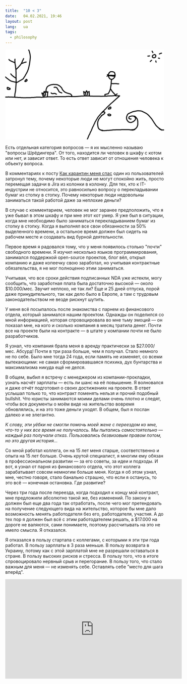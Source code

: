 ```yaml
---
title:  "10 < 3"
date:   04.02.2021, 19:46
layout: post
lang:   ua
tags:
  - philosophy
---
```


![Но все, что мне нужно — это несколько слов и место для шага вперед (с) Кино](/img/posts/004/main.png "Но все, что мне нужно — это несколько слов и место для шага вперед (с) Кино")

Есть отдельная категория вопросов — я их мысленно называю "вопросы Шрёдингера".
От того, находится ли человек в шкафу с котом или нет, и зависит ответ. То есть
ответ зависит от отношения человека к объекту вопроса.

В комментариях к посту [Как карантин меня спас](/kak-karantin-menya-spas) один
из пользователей затронул тему, почему некоторые люди не могут спокойно жить,
просто перемещая задачи в Jira из колонки в колонку. Для тех, кто к
IT-индустрии не относится, это равносильно вопросу о перекладывании бумаг из
стопку в стопку. Почему некоторые люди недовольны заниматься такой работой даже
за неплохие деньги?

В случае с комментарием, человек не мог заранее предположить, что я уже бывал в
этом шкафу и при мне этот кот умер. Я уже был в ситуации, когда мне необходимо
было заниматься перекладыванием бумаг из стопку в стопку. Когда я выполнял все
свои обязанности за 50% выделенного времени, а остальное время должен был
сидеть на рабочем месте и создавать вид бурной деятельности.

Первое время я радовался тому, что у меня появилось столько "почти" свободного
времени. Я изучил несколько языков программирования, занимался поддержкой
open-source проектов, блог вёл, открыл компанию и даже копеечку свою заработал,
но учитывая контрактные обязательства, я не мог полноценно этим заниматься.

Учитывая, что все сроки действия подписанных NDA уже истекли, могу сообщить,
что заработная плата была достаточно высокой — около $10.000/мес. Звучит
неплохо, не так ли? Еще и 25 дней отпуска, порой даже принудительного, так как
дело было в Европе, а там с трудовым законодательством не везде рискнут шутить.

У меня всё посыпалось после знакомства с парнем из финансового отдела, который
занимался нашим проектом. Однажды он поделился со мной информацией, которая
спровоцировала во мне тьму эмоций — он показал мне, на кого и сколько компания
в месяц тратила денег. Почти все на проекте были на контракте — в штате у
компании почти не было разработчиков.

Я узнал, что компания брала меня в аренду практически за $27.000/мес. Абсурд!
Почти в три раза больше, чем я получал. Стало немного не по себе. Было мне
тогда 24 года, если память не изменяет, со всеми вытекающими: не самая
сформировавшаяся психика, дух бунтарства и максимализма никуда ещё не делся.

В общем, выбил я встречу с менеджером из компании-прокладки, узнать насчёт
зарплаты — есть ли шанс на её повышение. Я волновался и даже отчёт подготовил о
своих достижениях на проекте. В ответ услышал только то, что контракт поменять
нельзя и прочий подобный bullshit. Что юристы занимаются моими делами очень
плотно и следят, чтобы все документы о моём виде на жительство вовремя
обновлялись, и на это тоже деньги уходят. В общем, был я послан далеко и не
элегантно.

*К слову, эти уёбки не смогли помочь моей жене с переездом ко мне, что-то у них
все время не получалось. Мы пытались самостоятельно — каждый раз получали
отказ. Пользовались безвизовым правом потом, но это другая история...*

Со мной работал коллега, он на 15 лет меня старше, соответственно и опыта на 15
лет больше. Очень крутой специалист, я многим ему обязан в профессиональном
развитии — за его советы, за идеи и подходы. И вот, я узнал от парня из
финансового отдела, что этот коллега зарабатывает совсем немногим больше меня.
Когда я об этом узнал, мне, честно говоря, стало банально страшно, что если я
останусь, то это всё — конечная остановка. Где развитие?

Через три года после переезда, когда подходил к концу мой контракт, мне
предложили абсолютно такой же, без изменений. По закону я должен был еще два
года так отработать, после чего мог претендовать на получение следующего вида
на жительство, которое бы мне дало возможность менять работодателя без его,
работодателя, участия. А до тех пор я должен был всё с этим работодателем
решать, а $17.000 на дороге не валяются, сами понимаете, поэтому рассчитывать
на это не имело смысла. Я отказался.

Я отказался в пользу стартапа с коллегами, с которыми я эти три года работал. В
пользу зарплаты в 3 раза меньше. В пользу возврата в Украину, потому как с этой
зарплатой мне не разрешали оставаться в стране. В пользу высоких рисков и
стресса. В пользу того, что в итоге спровоцировало нервный срыв и перегорание.
В пользу того, что стало важным для меня — не изменять себе. Оставлять себе
"место для шага вперёд".

<iframe width="560" height="315" src="https://www.youtube.com/embed/6JJw-ntEG_0" title="YouTube video player" frameborder="0" allow="accelerometer; autoplay; clipboard-write; encrypted-media; gyroscope; picture-in-picture" allowfullscreen></iframe>
